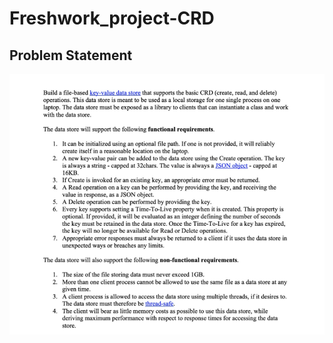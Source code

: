 # Freshwork_project-CRD
## Problem Statement 
![Problem-Statement](https://github.com/adityasharma1234/Freshwork_project-CRD-/blob/main/Screenshot%20(194).png)
